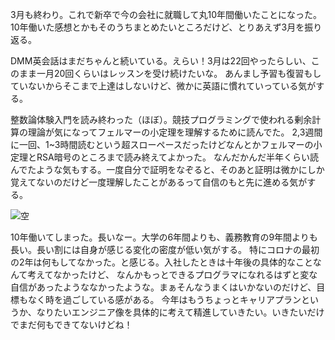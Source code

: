 <script context="module">
    import sky from '$lib/assets/posts/2023-04-06-march-review/sky.jpeg';
    export let metadata = {
        title: "3月の振り返り",
        date: "2023-04-06 23:00:00",
        description: "3月も終わり。これで新卒で今の会社に就職して丸10年間働いたことになった。",
        type: "diary"
    };
</script>
3月も終わり。これで新卒で今の会社に就職して丸10年間働いたことになった。
10年働いた感想とかもそのうちまとめたいところだけど、とりあえず3月を振り返る。

DMM英会話はまだちゃんと続いている。えらい！3月は22回やったらしい、このまま一月20回くらいはレッスンを受け続けたいな。
あんまし予習も復習もしていないからそこまで上達はしないけど、微かに英語に慣れていっている気がする。

整数論体験入門を読み終わった（ほぼ）。競技プログラミングで使われる剰余計算の理論が気になってフェルマーの小定理を理解するために読んでた。
2,3週間に一回、1~3時間読むという超スローペースだったけどなんとかフェルマーの小定理とRSA暗号のところまで読み終えてよかった。
なんだかんだ半年くらい読んでたような気もする。一度自分で証明をなぞると、そのあと証明は微かにしか覚えてないのだけど一度理解したことがあるって自信のもと先に進める気がする。

<div class="w-full">
<img alt="空" src={sky} />
</div>

10年働いてしまった。長いなー。大学の6年間よりも、義務教育の9年間よりも長い。長い割には自身が感じる変化の密度が低い気がする。
特にコロナの最初の2年は何もしてなかった。と感じる。入社したときは十年後の具体的なことなんて考えてなかったけど、
なんかもっとできるプログラマになれるはずと変な自信があったようななかったような。まぁそんなうまくはいかないのだけど、目標もなく時を過ごしている感がある。
今年はもうちょっとキャリアプランというか、なりたいエンジニア像を具体的に考えて精進していきたい。いきたいだけでまだ何もできてないけどね！